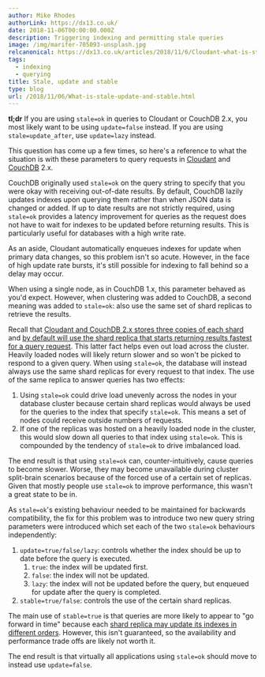 ```yaml
---
author: Mike Rhodes
authorLink: https://dx13.co.uk/
date: 2018-11-06T00:00:00.000Z
description: Triggering indexing and permitting stale queries
image: /img/marifer-705093-unsplash.jpg
relcanonical: https://dx13.co.uk/articles/2018/11/6/Cloudant-what-is-stale-stable-update.html
tags:
  - indexing
  - querying
title: Stale, update and stable
type: blog
url: /2018/11/06/What-is-stale-update-and-stable.html
---
```



**tl;dr** If you are using `stale=ok` in queries to Cloudant or CouchDB 2.x, you
most likely want to be using `update=false` instead. If you are using
`stale=update_after`, use `update=lazy` instead.

This question has come up a few times, so here's a reference to what the
situation is with these parameters to query requests in [Cloudant][c] and
[CouchDB][couch] 2.x.

CouchDB originally used `stale=ok` on the query string to specify that you were
okay with receiving out-of-date results. By default, CouchDB lazily updates
indexes upon querying them rather than when JSON data is changed or added. If up
to date results are not strictly required, using `stale=ok` provides a latency
improvement for queries as the request does not have to wait for indexes to be
updated before returning results. This is particularly useful for databases with
a high write rate.

As an aside, Cloudant automatically enqueues indexes for update when primary
data changes, so this problem isn't so acute. However, in the face of high
update rate bursts, it's still possible for indexing to fall behind so a delay
may occur.

When using a single node, as in CouchDB 1.x, this parameter behaved as you'd
expect. However, when clustering was added to CouchDB, a second meaning was
added to `stale=ok`: also use the same set of shard replicas to retrieve the
results.

Recall that [Cloudant and CouchDB 2.x stores three copies of each shard][1] and
[by default will use the shard replica that starts returning results fastest for
a query request][2]. This latter fact helps even out load across the cluster.
Heavily loaded nodes will likely return slower and so won't be picked to respond
to a given query. When using `stale=ok`, the database will instead always use
the same shard replicas for every request to that index. The use of the same
replica to answer queries has two effects:

1. Using `stale=ok` could drive load unevenly across the nodes in your database
   cluster because certain shard replicas would always be used for the queries
   to the index that specify `stale=ok`. This means a set of nodes could receive
   outside numbers of requests.
2. If one of the replicas was hosted on a heavily loaded node in the cluster,
   this would slow down all queries to that index using `stale=ok`. This is
   compounded by the tendency of `stale=ok` to drive imbalanced load.

The end result is that using `stale=ok` can, counter-intuitively, cause queries
to become slower. Worse, they may become unavailable during cluster split-brain
scenarios because of the forced use of a certain set of replicas. Given that
mostly people use `stale=ok` to improve performance, this wasn't a great state
to be in.

As `stale=ok`'s existing behaviour needed to be maintained for backwards
compatibility, the fix for this problem was to introduce two new query string
parameters were introduced which set each of the two `stale=ok` behaviours
independently:

1. `update=true/false/lazy`: controls whether the index should be up to date
   before the query is executed.
    1. `true`: the index will be updated first.
    2. `false`: the index will not be updated.
    3. `lazy`: the index will not be updated before the query, but enqueued for
       update after the query is completed.
2. `stable=true/false`: controls the use of the certain shard replicas.

The main use of `stable=true` is that queries are more likely to appear to "go
forward in time" because each [shard replica may update its indexes in different
orders][2]. However, this isn't guaranteed, so the availability and performance
trade offs are likely not worth it.

The end result is that virtually all applications using `stale=ok` should move
to instead use `update=false`.

[1]: /2015/10/19/Read-Write-Behaviour-in-a-cluster.html
[2]: /2016/01/31/Understanding-Cloudant-Indexing.html
[c]: https://www.ibm.com/cloud/cloudant
[couch]: https://couchdb.apache.org/
